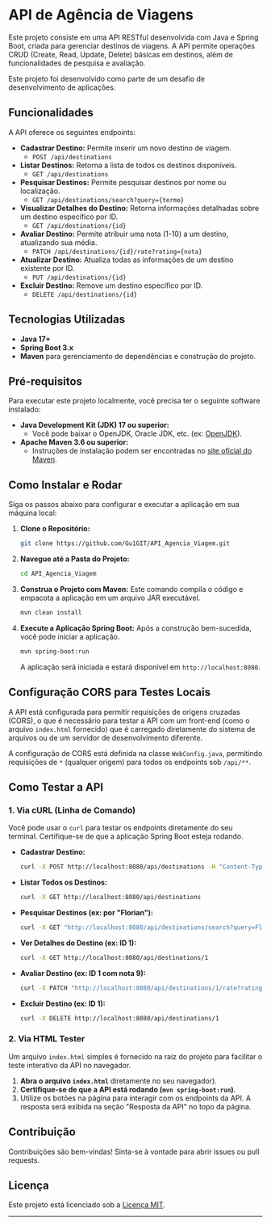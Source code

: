 # API de Agência de Viagens

Este projeto consiste em uma API RESTful desenvolvida com Java e Spring Boot, criada para gerenciar destinos de viagens. A API permite operações CRUD (Create, Read, Update, Delete) básicas em destinos, além de funcionalidades de pesquisa e avaliação.

Este projeto foi desenvolvido como parte de um desafio de desenvolvimento de aplicações.

## Funcionalidades

A API oferece os seguintes endpoints:

* **Cadastrar Destino:** Permite inserir um novo destino de viagem.
    * `POST /api/destinations`
* **Listar Destinos:** Retorna a lista de todos os destinos disponíveis.
    * `GET /api/destinations`
* **Pesquisar Destinos:** Permite pesquisar destinos por nome ou localização.
    * `GET /api/destinations/search?query={termo}`
* **Visualizar Detalhes do Destino:** Retorna informações detalhadas sobre um destino específico por ID.
    * `GET /api/destinations/{id}`
* **Avaliar Destino:** Permite atribuir uma nota (1-10) a um destino, atualizando sua média.
    * `PATCH /api/destinations/{id}/rate?rating={nota}`
* **Atualizar Destino:** Atualiza todas as informações de um destino existente por ID.
    * `PUT /api/destinations/{id}`
* **Excluir Destino:** Remove um destino específico por ID.
    * `DELETE /api/destinations/{id}`

## Tecnologias Utilizadas

* **Java 17+**
* **Spring Boot 3.x**
* **Maven** para gerenciamento de dependências e construção do projeto.

## Pré-requisitos

Para executar este projeto localmente, você precisa ter o seguinte software instalado:

* **Java Development Kit (JDK) 17 ou superior:**
    * Você pode baixar o OpenJDK, Oracle JDK, etc. (ex: [OpenJDK](https://openjdk.org/)).
* **Apache Maven 3.6 ou superior:**
    * Instruções de instalação podem ser encontradas no [site oficial do Maven](https://maven.apache.org/install.html).

## Como Instalar e Rodar

Siga os passos abaixo para configurar e executar a aplicação em sua máquina local:

1.  **Clone o Repositório:**
    ```bash
    git clone https://github.com/Gu1GIT/API_Agencia_Viagem.git
    ```
  
2.  **Navegue até a Pasta do Projeto:**
    ```bash
    cd API_Agencia_Viagem
    ```

3.  **Construa o Projeto com Maven:**
    Este comando compila o código e empacota a aplicação em um arquivo JAR executável.
    ```bash
    mvn clean install
    ```

4.  **Execute a Aplicação Spring Boot:**
    Após a construção bem-sucedida, você pode iniciar a aplicação.
    ```bash
    mvn spring-boot:run
    ```
    A aplicação será iniciada e estará disponível em `http://localhost:8080`.

## Configuração CORS para Testes Locais

A API está configurada para permitir requisições de origens cruzadas (CORS), o que é necessário para testar a API com um front-end (como o arquivo `index.html` fornecido) que é carregado diretamente do sistema de arquivos ou de um servidor de desenvolvimento diferente.

A configuração de CORS está definida na classe `WebConfig.java`, permitindo requisições de `*` (qualquer origem) para todos os endpoints sob `/api/**`.

## Como Testar a API

### 1. Via cURL (Linha de Comando)

Você pode usar o `curl` para testar os endpoints diretamente do seu terminal. Certifique-se de que a aplicação Spring Boot esteja rodando.

* **Cadastrar Destino:**
    ```bash
    curl -X POST http://localhost:8080/api/destinations -H "Content-Type: application/json" -d "{\"name\": \"Praia da Joaquina\", \"location\": \"Florianópolis, Brasil\", \"description\": \"Famosa pelas dunas e surf.\"}"
    ```
* **Listar Todos os Destinos:**
    ```bash
    curl -X GET http://localhost:8080/api/destinations
    ```
* **Pesquisar Destinos (ex: por "Florian"):**
    ```bash
    curl -X GET "http://localhost:8080/api/destinations/search?query=Florian"
    ```
* **Ver Detalhes do Destino (ex: ID 1):**
    ```bash
    curl -X GET http://localhost:8080/api/destinations/1
    ```
* **Avaliar Destino (ex: ID 1 com nota 9):**
    ```bash
    curl -X PATCH "http://localhost:8080/api/destinations/1/rate?rating=9"
    ```
* **Excluir Destino (ex: ID 1):**
    ```bash
    curl -X DELETE http://localhost:8080/api/destinations/1
    ```

### 2. Via HTML Tester

Um arquivo `index.html` simples é fornecido na raiz do projeto para facilitar o teste interativo da API no navegador.

1.  **Abra o arquivo `index.html`** diretamente no seu navegador).
2.  **Certifique-se de que a API está rodando (`mvn spring-boot:run`)**.
3.  Utilize os botões na página para interagir com os endpoints da API. A resposta será exibida na seção "Resposta da API" no topo da página.

## Contribuição

Contribuições são bem-vindas! Sinta-se à vontade para abrir issues ou pull requests.

## Licença

Este projeto está licenciado sob a [Licença MIT](LICENSE).

---
